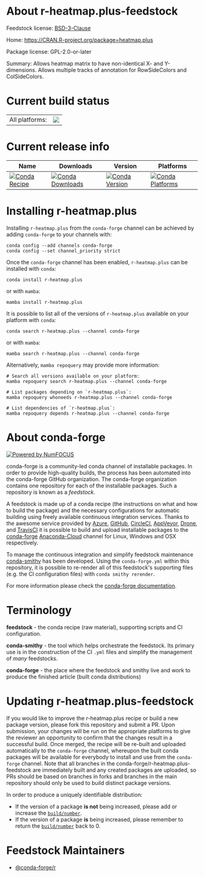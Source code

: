 About r-heatmap.plus-feedstock
==============================

Feedstock license: [BSD-3-Clause](https://github.com/conda-forge/r-heatmap.plus-feedstock/blob/main/LICENSE.txt)

Home: https://CRAN.R-project.org/package=heatmap.plus

Package license: GPL-2.0-or-later

Summary: Allows heatmap matrix to have non-identical X- and Y-dimensions.  Allows multiple tracks of annotation for RowSideColors and ColSideColors.

Current build status
====================


<table><tr><td>All platforms:</td>
    <td>
      <a href="https://dev.azure.com/conda-forge/feedstock-builds/_build/latest?definitionId=1232&branchName=main">
        <img src="https://dev.azure.com/conda-forge/feedstock-builds/_apis/build/status/r-heatmap.plus-feedstock?branchName=main">
      </a>
    </td>
  </tr>
</table>

Current release info
====================

| Name | Downloads | Version | Platforms |
| --- | --- | --- | --- |
| [![Conda Recipe](https://img.shields.io/badge/recipe-r--heatmap.plus-green.svg)](https://anaconda.org/conda-forge/r-heatmap.plus) | [![Conda Downloads](https://img.shields.io/conda/dn/conda-forge/r-heatmap.plus.svg)](https://anaconda.org/conda-forge/r-heatmap.plus) | [![Conda Version](https://img.shields.io/conda/vn/conda-forge/r-heatmap.plus.svg)](https://anaconda.org/conda-forge/r-heatmap.plus) | [![Conda Platforms](https://img.shields.io/conda/pn/conda-forge/r-heatmap.plus.svg)](https://anaconda.org/conda-forge/r-heatmap.plus) |

Installing r-heatmap.plus
=========================

Installing `r-heatmap.plus` from the `conda-forge` channel can be achieved by adding `conda-forge` to your channels with:

```
conda config --add channels conda-forge
conda config --set channel_priority strict
```

Once the `conda-forge` channel has been enabled, `r-heatmap.plus` can be installed with `conda`:

```
conda install r-heatmap.plus
```

or with `mamba`:

```
mamba install r-heatmap.plus
```

It is possible to list all of the versions of `r-heatmap.plus` available on your platform with `conda`:

```
conda search r-heatmap.plus --channel conda-forge
```

or with `mamba`:

```
mamba search r-heatmap.plus --channel conda-forge
```

Alternatively, `mamba repoquery` may provide more information:

```
# Search all versions available on your platform:
mamba repoquery search r-heatmap.plus --channel conda-forge

# List packages depending on `r-heatmap.plus`:
mamba repoquery whoneeds r-heatmap.plus --channel conda-forge

# List dependencies of `r-heatmap.plus`:
mamba repoquery depends r-heatmap.plus --channel conda-forge
```


About conda-forge
=================

[![Powered by
NumFOCUS](https://img.shields.io/badge/powered%20by-NumFOCUS-orange.svg?style=flat&colorA=E1523D&colorB=007D8A)](https://numfocus.org)

conda-forge is a community-led conda channel of installable packages.
In order to provide high-quality builds, the process has been automated into the
conda-forge GitHub organization. The conda-forge organization contains one repository
for each of the installable packages. Such a repository is known as a *feedstock*.

A feedstock is made up of a conda recipe (the instructions on what and how to build
the package) and the necessary configurations for automatic building using freely
available continuous integration services. Thanks to the awesome service provided by
[Azure](https://azure.microsoft.com/en-us/services/devops/), [GitHub](https://github.com/),
[CircleCI](https://circleci.com/), [AppVeyor](https://www.appveyor.com/),
[Drone](https://cloud.drone.io/welcome), and [TravisCI](https://travis-ci.com/)
it is possible to build and upload installable packages to the
[conda-forge](https://anaconda.org/conda-forge) [Anaconda-Cloud](https://anaconda.org/)
channel for Linux, Windows and OSX respectively.

To manage the continuous integration and simplify feedstock maintenance
[conda-smithy](https://github.com/conda-forge/conda-smithy) has been developed.
Using the ``conda-forge.yml`` within this repository, it is possible to re-render all of
this feedstock's supporting files (e.g. the CI configuration files) with ``conda smithy rerender``.

For more information please check the [conda-forge documentation](https://conda-forge.org/docs/).

Terminology
===========

**feedstock** - the conda recipe (raw material), supporting scripts and CI configuration.

**conda-smithy** - the tool which helps orchestrate the feedstock.
                   Its primary use is in the construction of the CI ``.yml`` files
                   and simplify the management of *many* feedstocks.

**conda-forge** - the place where the feedstock and smithy live and work to
                  produce the finished article (built conda distributions)


Updating r-heatmap.plus-feedstock
=================================

If you would like to improve the r-heatmap.plus recipe or build a new
package version, please fork this repository and submit a PR. Upon submission,
your changes will be run on the appropriate platforms to give the reviewer an
opportunity to confirm that the changes result in a successful build. Once
merged, the recipe will be re-built and uploaded automatically to the
`conda-forge` channel, whereupon the built conda packages will be available for
everybody to install and use from the `conda-forge` channel.
Note that all branches in the conda-forge/r-heatmap.plus-feedstock are
immediately built and any created packages are uploaded, so PRs should be based
on branches in forks and branches in the main repository should only be used to
build distinct package versions.

In order to produce a uniquely identifiable distribution:
 * If the version of a package **is not** being increased, please add or increase
   the [``build/number``](https://docs.conda.io/projects/conda-build/en/latest/resources/define-metadata.html#build-number-and-string).
 * If the version of a package **is** being increased, please remember to return
   the [``build/number``](https://docs.conda.io/projects/conda-build/en/latest/resources/define-metadata.html#build-number-and-string)
   back to 0.

Feedstock Maintainers
=====================

* [@conda-forge/r](https://github.com/conda-forge/r/)

